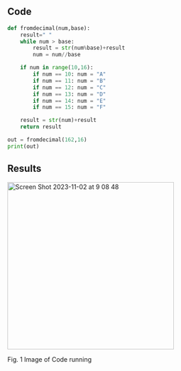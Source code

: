 ## Code
```.py
def fromdecimal(num,base):
    result=" "
    while num > base:
        result = str(num%base)+result
        num = num//base

    if num in range(10,16):
        if num == 10: num = "A"
        if num == 11: num = "B"
        if num == 12: num = "C"
        if num == 13: num = "D"
        if num == 14: num = "E"
        if num == 15: num = "F"

    result = str(num)+result
    return result

out = fromdecimal(162,16)
print(out)
```

## Results
<img width="375" alt="Screen Shot 2023-11-02 at 9 08 48" src="https://github.com/Yuiko-tsr/unit-2/assets/134657923/3530ee85-fda8-4c4c-9817-24962aab9f1c">

Fig. 1 Image of Code running
